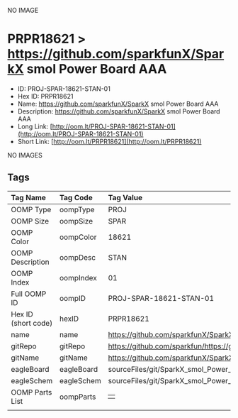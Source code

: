 


  
NO IMAGE  
# PRPR18621 > https://github.com/sparkfunX/SparkX smol Power Board AAA

- ID: PROJ-SPAR-18621-STAN-01
- Hex ID: PRPR18621
- Name: https://github.com/sparkfunX/SparkX smol Power Board AAA
- Description: https://github.com/sparkfunX/SparkX smol Power Board AAA
- Long Link: [http://oom.lt/PROJ-SPAR-18621-STAN-01](http://oom.lt/PROJ-SPAR-18621-STAN-01)
- Short Link: [http://oom.lt/PRPR18621](http://oom.lt/PRPR18621)
  
NO IMAGES  
## Tags
  

|Tag Name|Tag Code|Tag Value|
| :--- | :--- | :--- |
|OOMP Type|oompType|PROJ|
|OOMP Size|oompSize|SPAR|
|OOMP Color|oompColor|18621|
|OOMP Description|oompDesc|STAN|
|OOMP Index|oompIndex|01|
|Full OOMP ID|oompID|PROJ-SPAR-18621-STAN-01|
|Hex ID (short code)|hexID|PRPR18621|
|name|name|https://github.com/sparkfunX/SparkX smol Power Board AAA|
|gitRepo|gitRepo|https://github.com/sparkfun/https://github.com/sparkfunX/SparkX_smol_Power_Board_AAA|
|gitName|gitName|https://github.com/sparkfunX/SparkX_smol_Power_Board_AAA|
|eagleBoard|eagleBoard|sourceFiles/git/SparkX_smol_Power_Board_AAA/Hardware/SparkX_smol_Power_AAA.brd|
|eagleSchem|eagleSchem|sourceFiles/git/SparkX_smol_Power_Board_AAA/Hardware/SparkX_smol_Power_AAA.sch|
|OOMP Parts List|oompParts|<table><tr><td></td></tr></table>|
||||
